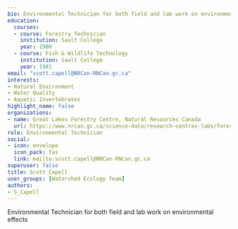 ```yaml
--- 
bio: Environmental Technician for both field and lab work on environmental effects
education:
  courses:
  - course: Forestry Technician
    institution: Sault College
    year: 1980
  - course: Fish & Wildlife Technology
    institution: Sault College
    year: 1981
email: "scott.capell@NRCan-RNCan.gc.ca"
interests:
- Natural Environment
- Water Quality
- Aquatic Invertebrates
highlight_name: false
organizations:
- name: Great Lakes Forestry Centre, Natural Resources Canada
  url: https://www.nrcan.gc.ca/science-data/research-centres-labs/forestry-research-centres/great-lakes-forestry-centre/13459
role: Environmental Technician
social:
- icon: envelope
  icon_pack: fas
  link: mailto:scott.capell@NRCan-RNCan.gc.ca
superuser: false
title: Scott Capell
user_groups: [Watershed Ecology Team]
authors:
- S_Capell
---
```




Environmental Technician for both field and lab work on environmental effects





